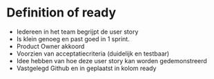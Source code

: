 # Definition of ready
- Iedereen in het team begrijpt de user story
- Is klein genoeg en past goed in 1 sprint. 
- Product Owner akkoord
- Voorzien van acceptatiecriteria (duidelijk en testbaar)
- Idee hebben van hoe deze user story kan worden gedemonstreerd
- Vastgelegd Github en in geplaatst in kolom ready
